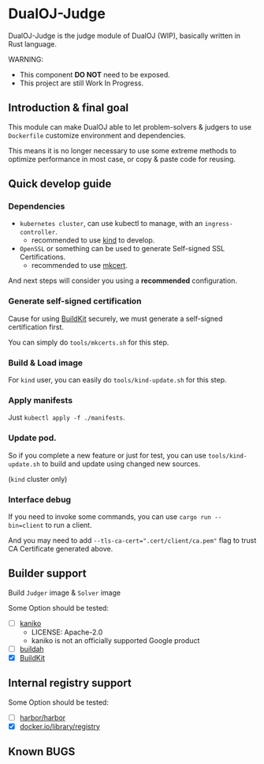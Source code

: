 # DualOJ-Judge

DualOJ-Judge is the judge module of DualOJ (WIP), basically written in Rust language.

WARNING:
* This component **DO NOT** need to be exposed.
* This project are still Work In Progress.

## Introduction & final goal

This module can make DualOJ able to let problem-solvers & judgers to use `Dockerfile`
customize environment and dependencies.

This means it is no longer necessary to use some extreme methods
to optimize performance in most case, or copy & paste code for reusing.

## Quick develop guide

### Dependencies

* `kubernetes cluster`, can use kubectl to manage, with an `ingress-controller`.
  * recommended to use [kind](https://github.com/kubernetes-sigs/kind) to develop.
* `OpenSSL` or something can be used to generate Self-signed SSL Certifications.
  * recommended to use [mkcert](https://github.com/FiloSottile/mkcert).

And next steps will consider you using a **recommended** configuration.

### Generate self-signed certification

Cause for using [BuildKit](https://github.com/moby/buildkit) securely, we must
generate a self-signed certification first.

You can simply do `tools/mkcerts.sh` for this step.

### Build & Load image

For `kind` user, you can easily do `tools/kind-update.sh` for this step.

### Apply manifests

Just `kubectl apply -f ./manifests`.

### Update pod.

So if you complete a new feature or just for test, you can use `tools/kind-update.sh`
to build and update using changed new sources.

(`kind` cluster only)

### Interface debug

If you need to invoke some commands, you can use `cargo run --bin=client` to run a client.

And you may need to add `--tls-ca-cert=".cert/client/ca.pem"` flag to trust CA Certificate generated above.

## Builder support

Build `Judger` image & `Solver` image

Some Option should be tested:

- [ ] [kaniko](https://github.com/GoogleContainerTools/kaniko)
  - LICENSE: Apache-2.0
  - kaniko is not an officially supported Google product
- [ ] [buildah](https://github.com/containers/buildah)
- [x] [BuildKit](https://github.com/moby/buildkit)

## Internal registry support

Some Option should be tested:

- [ ] [harbor/harbor](https://github.com/goharbor/harbor)
- [x] [docker.io/library/registry](https://hub.docker.com/_/registry/)

## Known BUGS
